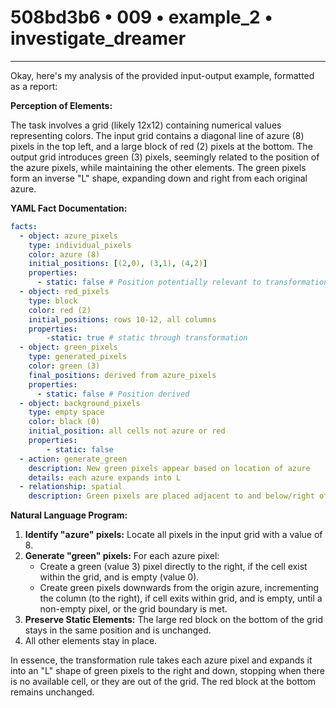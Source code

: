 # 508bd3b6 • 009 • example_2 • investigate_dreamer

---
Okay, here's my analysis of the provided input-output example, formatted as a report:

**Perception of Elements:**

The task involves a grid (likely 12x12) containing numerical values representing colors. The input grid contains a diagonal line of azure (8) pixels in the top left, and a large block of red (2) pixels at the bottom. The output grid introduces green (3) pixels, seemingly related to the position of the azure pixels, while maintaining the other elements. The green pixels form an inverse "L" shape, expanding down and right from each original azure.

**YAML Fact Documentation:**



```yaml
facts:
  - object: azure_pixels
    type: individual_pixels
    color: azure (8)
    initial_positions: [(2,0), (3,1), (4,2)]
    properties:
      - static: false # Position potentially relevant to transformation
  - object: red_pixels
    type: block
    color: red (2)
    initial_positions: rows 10-12, all columns
    properties:
        -static: true # static through transformation
  - object: green_pixels
    type: generated_pixels
    color: green (3)
    final_positions: derived from azure_pixels
    properties:
      - static: false # Position derived
  - object: background_pixels
    type: empty space
    color: black (0)
    initial_position: all cells not azure or red
    properties:
        - static: false
  - action: generate_green
    description: New green pixels appear based on location of azure
    details: each azure expands into L
  - relationship: spatial
    description: Green pixels are placed adjacent to and below/right of azure pixels.
```



**Natural Language Program:**

1.  **Identify "azure" pixels:** Locate all pixels in the input grid with a value of 8.
2.  **Generate "green" pixels:** For each azure pixel:
    *   Create a green (value 3) pixel directly to the right, if the cell exist within the grid, and is empty (value 0).
    *   Create green pixels downwards from the origin azure, incrementing the column (to the right), if cell exits within grid, and is empty, until a non-empty pixel, or the grid boundary is met.
3.  **Preserve Static Elements:** The large red block on the bottom of the grid stays in the same position and is unchanged.
4. All other elements stay in place.

In essence, the transformation rule takes each azure pixel and expands it into an "L" shape of green pixels to the right and down, stopping when there is no available cell, or they are out of the grid. The red block at the bottom remains unchanged.

